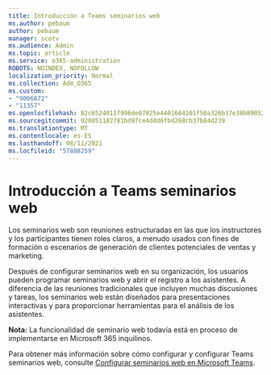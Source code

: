 ```yaml
---
title: Introducción a Teams seminarios web
ms.author: pebaum
author: pebaum
manager: scotv
ms.audience: Admin
ms.topic: article
ms.service: o365-administration
ROBOTS: NOINDEX, NOFOLLOW
localization_priority: Normal
ms.collection: Adm_O365
ms.custom:
- "9006672"
- "11357"
ms.openlocfilehash: 82c6524011f996de07025e4401604101f50a326b37e38b890524626325a01aaf
ms.sourcegitcommit: 920051182781bd97ce4d4d6fbd268cb37b84d239
ms.translationtype: MT
ms.contentlocale: es-ES
ms.lasthandoff: 08/11/2021
ms.locfileid: "57888259"
---
```

# <a name="getting-started-with-teams-webinars"></a>Introducción a Teams seminarios web

Los seminarios web son reuniones estructuradas en las que los instructores y los participantes tienen roles claros, a menudo usados con fines de formación o escenarios de generación de clientes potenciales de ventas y marketing.

Después de configurar seminarios web en su organización, los usuarios pueden programar seminarios web y abrir el registro a los asistentes. A diferencia de las reuniones tradicionales que incluyen muchas discusiones y tareas, los seminarios web están diseñados para presentaciones interactivas y para proporcionar herramientas para el análisis de los asistentes.

**Nota:** La funcionalidad de seminario web todavía está en proceso de implementarse en Microsoft 365 inquilinos. 

Para obtener más información sobre cómo configurar y configurar Teams seminarios web, consulte [Configurar seminarios web en Microsoft Teams](https://docs.microsoft.com/microsoftteams/set-up-webinars).